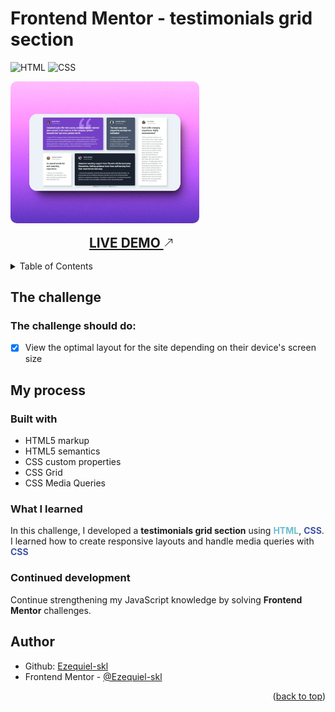 <a name="readme-top"></a>

# Frontend Mentor - testimonials grid section

![HTML](https://img.shields.io/badge/HTML-239120?style=for-the-badge&logo=html5&logoColor=white)
![CSS](https://img.shields.io/badge/CSS-1572B6?style=for-the-badge&logo=css3&logoColor=white)

<img src="./screenshot.webp" alt="screenshot of the completed challenge" width="60%" style="border-radius: 10px;" >

<a href="https://completed-frontend-mentor-challenges.vercel.app/testimonials-grid-section" target="_blank" rel="noopener noreferrer" title="Live Demo" style="display: block; font-weight: bold; text-transform: uppercase; text-decoration: underline; font-size: 1.3rem; margin: 1rem; margin-left: 25%;">
  Live Demo 
  <svg width="16" height="16" fill="currentColor">
  <path 
    fill-rule="evenodd" 
    d="M14 2.5a.5.5 0 0 0-.5-.5h-6a.5.5 0 0 0 0 1h4.793L2.146 13.146a.5.5 0 0 0 .708.708L13 3.707V8.5a.5.5 0 0 0 1 0z"/>
  </svg>
</a>

<details>
  <summary>Table of Contents</summary>
  <ol>
    <li><a href="#the-challenge">The challenge</a></li>
    <li>
      <a href="#my-process">My process</a>
      <ul>
        <li><a href="#built-with">Built With</a></li>
        <li><a href="#what-i-learned">What I Learned</a></li>
        <li><a href="#continued-development">Continued Development</a></li>
      </ul>
    </li>
    <li><a href="#author">Author</a></li>
  </ol>
</details>

## The challenge

### The challenge should do:

- [x] View the optimal layout for the site depending on their device's screen size

## My process

### Built with

- HTML5 markup
- HTML5 semantics
- CSS custom properties
- CSS Grid
- CSS Media Queries

### What I learned

In this challenge, I developed a <strong>testimonials grid section</strong> using <span style="font-weight: bold; color: #6ABECD;">HTML</span>, <span style="font-weight: bold; color: #3E54A3;">CSS</span>. I learned how to create responsive layouts and handle media queries with <span style="font-weight: bold; color: #3E54A3;">CSS</span>

### Continued development

Continue strengthening my JavaScript knowledge by solving <strong>Frontend Mentor</strong> challenges.

## Author

- Github: [Ezequiel-skl](https://github.com/Ezequiel-skl)
- Frontend Mentor - [@Ezequiel-skl](https://www.frontendmentor.io/profile/Ezequiel-skl)

<p align="right">(<a href="#readme-top">back to top</a>)</p>

